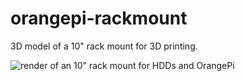 # orangepi-rackmount

3D model of a 10" rack mount for 3D printing.

![render of an 10" rack mount for HDDs and OrangePi](https://user-images.githubusercontent.com/20602537/52379142-dbdae800-2a69-11e9-8715-379dcd7bc4c5.png)
